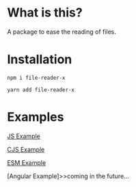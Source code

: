 # What is this?

A package to ease the reading of files.

# Installation

 `npm i file-reader-x`

 
 `yarn add file-reader-x`

# Examples

[JS Example](https://stackblitz.com/edit/file-reader-x?file=index.js)

[CJS Example](https://stackblitz.com/edit/file-reader-x-cjs?file=index.js)

[ESM Example](https://stackblitz.com/edit/file-reader-x-esm?file=index.js)

[Angular Example]>>coming in the future...